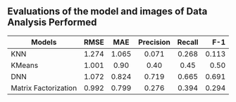 ## Evaluations of the model and images of Data Analysis Performed


| Models        | RMSE          | MAE   | Precision | Recall | F-1 |
| ------------- |:-------------:|:-----:|:---------:|:------:|----:| 
| KNN       |  1.274|   1.065 |0.071 |0.268 |0.113 |\
| KMeans    |  1.001| 0.90    |0.40|0.45|0.50
| DNN           | 1.072      |0.824 |0.719 |0.665 |0.691 |
| Matrix Factorization| 0.992  | 0.799 | 0.276 | 0.394 | 0.294 |
